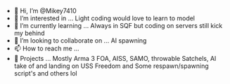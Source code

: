 - 👋 Hi, I’m @Mikey7410
- 👀 I’m interested in ... Light coding would love to learn to model
- 🌱 I’m currently learning ... Always in SQF but coding on servers still kick my behind
- 💞️ I’m looking to collaborate on ... AI spawning
- 📫 How to reach me ... 
- 💞️ Projects ... Mostly Arma 3 FOA, AISS, SAMO, throwable Satchels, AI take of and landing on USS Freedom and Some respawn/spawning script's and others lol

<!---
Mikey7410/Mikey7410 is a ✨ special ✨ repository because its `README.md` (this file) appears on your GitHub profile.
You can click the Preview link to take a look at your changes.
--->

